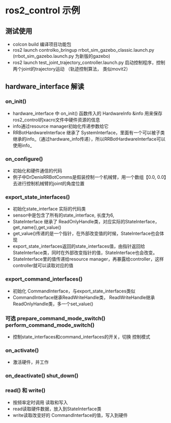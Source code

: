 # ros2_control 示例

## 测试使用
- colcon build 编译项目功能包
- ros2 launch controlko_bringup rrbot_sim_gazebo_classic.launch.py (rrbot_sim_gazebo.launch.py 为新版的gazebo)
- ros2 launch test_joint_trajectory_controller.launch.py 启动控制程序，控制两个joint的trajectory运动 （轨迹控制算法， 类似movit2）

## hardware_interface 解读
### on_init()
- hardware_interface 中 on_init() 函数传入的 HardwareInfo &info 用来保存ros2_control的xacro文件中硬件资源的信息
- info通过resource manager初始化传递参数给它
- RRBotHardwareInterface 继承了 SystemInterface，里面有一个可以被子类继承的info_（通过hardware_info传递），所以RRBotHardwareInterface可以使用info_


### on_configure()
- 初始化和硬件通信的代码
- 例子中DrDenisRRBotComms是假装控制一个机械臂，用一个数组【0.0, 0.0】去进行控制机械臂的joint的角度位置


### export_state_interfaces()
- 初始化state_interface 实际的代码类
- sensor中是包含了所有的state_interface, 长度为6,
- StateInterface 继承了 ReadOnlyHandle类，对应实际的StateInterface，get_name(),get_value()
- get_value()传递的是一个指针，在外部改变值的时候，StateInterface也会体现
- export_state_interfaces返回的state_interfaces值，由指针返回给StateInterface类，同时在外部改变指针的值，StateInterface也会改变。 
- StateInterface里的值传递给resource manager，再暴露给controller，这样controller就可以读取对应的值


### export_command_interfaces()
- 初始化 CommandInterface，与export_state_interfaces类似
- CommandInterface继承ReadWriteHandle类， ReadWriteHandle继承ReadOnlyHandle类，多一个set_value()

### 可选 prepare_command_mode_switch() perform_command_mode_switch()
- 控制state_interfaces和command_interfaces的开关，切换 控制模式

### on_activate()
- 激活硬件，并工作 

### on_deactivate() shut_down()


### read() 和 write()
- 按频率定时调用 读取和写入
- read读取硬件数据，放入到StateInterface类
- write读取改变好的 CommandInterface的值，写入到硬件